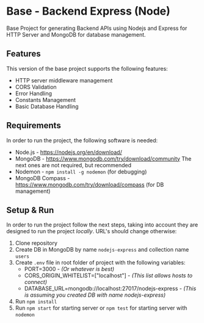 # Base - Backend Express (Node)
Base Project for generating Backend APIs using Nodejs and Express for HTTP Server and MongoDB for database management.

## Features
This version of the base project supports the following features:
- HTTP server middleware management
- CORS Validation
- Error Handling
- Constants Management
- Basic Database Handling

## Requirements
In order to run the project, the following software is needed:
- Node.js - https://nodejs.org/en/download/
- MongoDB - https://www.mongodb.com/try/download/community
The next ones are not required, but recommended
- Nodemon - `npm install -g nodemon` (for debugging)
- MongoDB Compass - https://www.mongodb.com/try/download/compass (for DB management)

## Setup & Run
In order to run the project follow the next steps, taking into account they are designed to run the project *locally*. URL's should change otherwise:
1. Clone repository
2. Create DB in MongoDB by name `nodejs-express` and collection name `users`
3. Create `.env` file in root folder of project with the following variables:
    - PORT=3000 - *(Or whatever is best)*
    - CORS_ORIGIN_WHITELIST=["localhost"] - *(This list allows hosts to connect)*
    - DATABASE_URL=mongodb://localhost:27017/nodejs-express - *(This is assuming you created DB with name nodejs-express)*
4. Run `npm install`
5. Run `npm start` for starting server or `npm test` for starting server with `nodemon`


